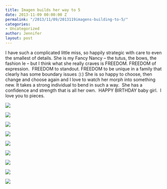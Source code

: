 ```yaml
---
title: Imagen builds her way to 5
date: 2013-11-09 00:00:00 Z
permalink: "/2013/11/09/2013119imagens-building-to-5/"
categories:
- Uncategorized
author: Jennifer
layout: post
---
```


I have such a complicated little miss, so happily strategic with care to even the smallest of details. She is my Fancy Nancy &#8211; the tutus, the bows, the fashion le &#8211; but I think what she really craves is FREEDOM. FREEDOM of expression. &nbsp;FREEDOM to standout. FREEDOM to be unique in a family that clearly has some boundary issues :):) She is so happy to choose, then change and choose again and I love to watch her morph into something new. It takes a strong individual to bend in such a way. &nbsp;She has a confidence and strength that is all her own. &nbsp;HAPPY BIRTHDAY baby girl. &nbsp;I love you to pieces.

<div class="image-gallery-wrapper">
  <p>
    <img src="/teamelam/assets/images/Imagen-builds-her-way-to-5/2013-11-09+10.22.46.jpg" />
  </p>

  <p>
    <img src="/teamelam/assets/images/Imagen-builds-her-way-to-5/2013-11-09+10.05.24.jpg" />
  </p>

  <p>
    <img src="/teamelam/assets/images/Imagen-builds-her-way-to-5/2013-11-09+10.14.17.jpg" />
  </p>

  <p>
    <img src="/teamelam/assets/images/Imagen-builds-her-way-to-5/2013-11-09+10.29.50.jpg" />
  </p>

  <p>
    <img src="/teamelam/assets/images/Imagen-builds-her-way-to-5/2013-11-09+10.38.40.jpg" />
  </p>

  <p>
    <img src="/teamelam/assets/images/Imagen-builds-her-way-to-5/2013-11-09+10.43.32.jpg" />
  </p>

  <p>
    <img src="/teamelam/assets/images/Imagen-builds-her-way-to-5/2013-11-09+10.49.12.jpg" />
  </p>

  <p>
    <img src="/teamelam/assets/images/Imagen-builds-her-way-to-5/2013-11-09+10.49.26.jpg" />
  </p>

  <p>
    <img src="/teamelam/assets/images/Imagen-builds-her-way-to-5/2013-11-09+11.59.04.jpg" />
  </p>
</div>
